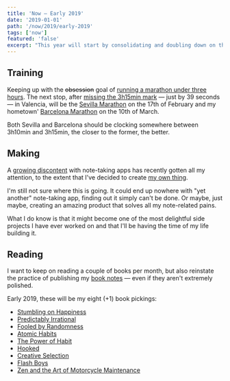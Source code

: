 ```yaml
---
title: 'Now — Early 2019'
date: '2019-01-01'
path: '/now/2019/early-2019'
tags: ['now']
featured: 'false'
excerpt: "This year will start by consolidating and doubling down on the 2018' themes: training, making — i.e. coding, and reading; but with a slightly different focus."
---
```


## Training

Keeping up with the ~~obsession~~ goal of [running a marathon under three hours](/blog/2018/going-sub3). The next stop, after [missing the 3h15min mark](https://www.strava.com/activities/1996244257) — just by 39 seconds — in Valencia, will be the [Sevilla Marathon](http://www.zurichmaratonsevilla.es/) on the 17th of February and my hometown' [Barcelona Marathon](https://www.zurichmaratobarcelona.es/) on the 10th of March.

Both Sevilla and Barcelona should be clocking somewhere between 3h10min and 3h15min, the closer to the former, the better.

## Making

A [growing discontent](/blog/2018/broken-notes) with note-taking apps has recently gotten all my attention, to the extent that I've decided to create [my own thing](/blog/2019/productizing-hacks).

I'm still not sure where this is going. It could end up nowhere with "yet another" note-taking app, finding out it simply can't be done. Or maybe, just maybe, creating an amazing product that solves all my note-related pains.

What I do know is that it might become one of the most delightful side projects I have ever worked on and that I'll be having the time of my life building it.

## Reading

I want to keep on reading a couple of books per month, but also reinstate the practice of publishing my [book notes](/blog/2019/upgrading-books) — even if they aren't extremely polished.

Early 2019, these will be my eight (+1) book pickings:

- [Stumbling on Happiness](/blog/2019/stumbling-on-happiness)
- [Predictably Irrational](/blog/2019/predictably-irrational)
- [Fooled by Randomness](/blog/2019/fooled-by-randomness)
- [Atomic Habits](/blog/2019/atomic-habits)
- [The Power of Habit](https://www.amazon.com/dp/B006WAIV6M/)
- [Hooked](https://www.amazon.com/dp/B00NW01MKM/)
- [Creative Selection](https://www.amazon.com/dp/B079DVT6VP/)
- [Flash Boys](https://www.amazon.com/dp/B00HVJB4VM/)
- [Zen and the Art of Motorcycle Maintenance](https://www.amazon.com/dp/B0026772N8/)
